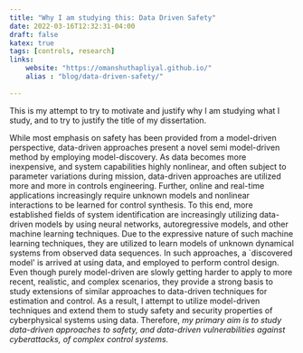 ```yaml
---
title: "Why I am studying this: Data Driven Safety"
date: 2022-03-16T12:32:31-04:00
draft: false
katex: true
tags: [controls, research]
links:
    website: "https://omanshuthapliyal.github.io/"
    alias : "blog/data-driven-safety/"
    
---
```

This is my attempt to try to motivate and justify why I am studying what I study, and to try to justify the title of my dissertation.

While most emphasis on safety has been provided from a model-driven perspective, data-driven approaches present a novel semi model-driven method by employing model-discovery. As data becomes more inexpensive, and system capabilities highly nonlinear, and often subject to parameter variations during mission, data-driven approaches are utilized more and more in controls engineering. Further, online and real-time applications increasingly require unknown models and nonlinear interactions to be learned for control synthesis. To this end, more established fields of system identification are increasingly utilizing data-driven models by using neural networks, autoregressive models, and other machine learning techniques. Due to the expressive nature of such machine learning techniques, they are  utilized to learn models of unknown dynamical systems from observed data sequences. In such approaches, a `discovered model' is arrived at using data, and employed to perform control design. Even though purely model-driven are slowly getting harder to apply to more recent, realistic, and complex scenarios, they provide a strong basis to study extensions of similar approaches to data-driven techniques for estimation and control. As a result, I attempt to utilize model-driven techniques and extend them to study safety and security properties of cyberphysical systems using data. Therefore, *my primary aim is to study data-driven approaches to safety, and data-driven vulnerabilities against cyberattacks, of complex control systems.*


